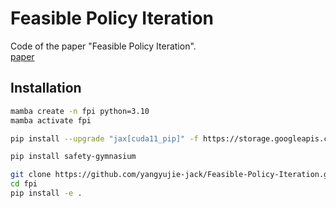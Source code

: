 # Feasible Policy Iteration

Code of the paper "Feasible Policy Iteration".\
[paper](https://arxiv.org/abs/2304.08845)

## Installation

```bash
mamba create -n fpi python=3.10
mamba activate fpi

pip install --upgrade "jax[cuda11_pip]" -f https://storage.googleapis.com/jax-releases/jax_cuda_releases.html

pip install safety-gymnasium

git clone https://github.com/yangyujie-jack/Feasible-Policy-Iteration.git
cd fpi
pip install -e .
```
